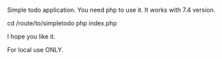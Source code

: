 Simple todo application. You need php to use it. It works with 7.4 version.

cd /route/to/simpletodo
php index.php

I hope you like it.

For local use ONLY.
